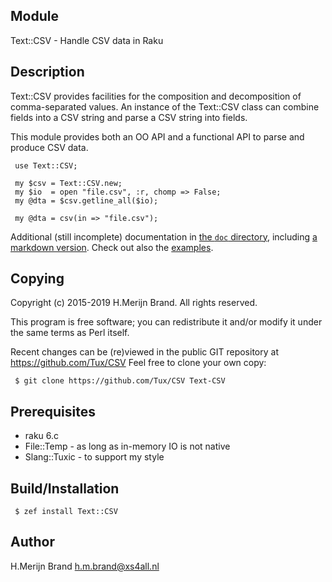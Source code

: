 Module
------
Text::CSV - Handle CSV data in Raku

Description
-----------
Text::CSV provides facilities for the composition and decomposition
of comma-separated values.  An instance of the Text::CSV class can
combine fields into a CSV string and parse a CSV string into fields.

This module provides both an OO API and a functional API to parse
and produce CSV data.
```
 use Text::CSV;

 my $csv = Text::CSV.new;
 my $io  = open "file.csv", :r, chomp => False;
 my @dta = $csv.getline_all($io);

 my @dta = csv(in => "file.csv");
```

Additional (still incomplete) documentation in [the `doc` directory](/doc), including [a markdown version](/doc/Text-CSV.md). Check out also the [examples](/examples). 
 
Copying
-------
Copyright (c) 2015-2019 H.Merijn Brand.  All rights reserved.

This program is free software; you can redistribute it and/or modify
it under the same terms as Perl itself.

Recent changes can be (re)viewed in the public GIT repository at
https://github.com/Tux/CSV
Feel free to clone your own copy:
```
 $ git clone https://github.com/Tux/CSV Text-CSV
```

Prerequisites
-------------
* raku 6.c
* File::Temp   - as long as in-memory IO is not native
* Slang::Tuxic - to support my style

Build/Installation
------------------
```
 $ zef install Text::CSV
```

Author
------
H.Merijn Brand <h.m.brand@xs4all.nl>

